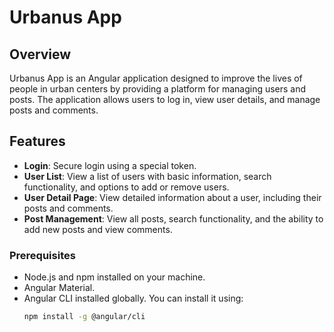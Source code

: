 # Urbanus App

## Overview
Urbanus App is an Angular application designed to improve the lives of people in urban centers by providing a platform for managing users and posts. The application allows users to log in, view user details, and manage posts and comments.

## Features
- **Login**: Secure login using a special token.
- **User  List**: View a list of users with basic information, search functionality, and options to add or remove users.
- **User  Detail Page**: View detailed information about a user, including their posts and comments.
- **Post Management**: View all posts, search functionality, and the ability to add new posts and view comments.

### Prerequisites
- Node.js and npm installed on your machine.
- Angular Material.
- Angular CLI installed globally. You can install it using:
  ```bash
  npm install -g @angular/cli